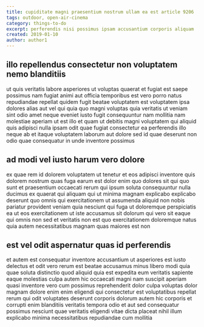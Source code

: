 ```yaml
---
title: cupiditate magni praesentium nostrum ullam ea est article 9206
tags: outdoor, open-air-cinema
category: things-to-do
excerpt: perferendis nisi possimus ipsam accusantium corporis aliquam
created: 2019-01-10
author: author1
---
```


## illo repellendus consectetur non voluptatem nemo blanditiis

ut quis veritatis labore asperiores ut voluptas quaerat et fugiat est saepe possimus nam fugiat animi aut officia temporibus est vero porro natus repudiandae repellat quidem fugit beatae voluptatem est voluptatem ipsa dolores alias aut vel qui quia quo magni voluptas quia veritatis ut veniam sint odio amet neque eveniet iusto fugit consequuntur nam mollitia nam molestiae aperiam ut est illo et quam ut debitis magni voluptatem qui aliquid quis adipisci nulla ipsam odit quae fugiat consectetur ea perferendis illo neque ab et itaque voluptatem laborum aut dolore sed id quae deserunt non odio quae consequatur in unde inventore possimus

## ad modi vel iusto harum vero dolore

ex quae rem id dolorem voluptatem ut tenetur et eos adipisci inventore quis dolorem nostrum quas fuga earum est dolor enim quo dolores sit qui quo sunt et praesentium occaecati rerum qui ipsum soluta consequuntur nulla ducimus ex quaerat qui aliquam qui ut minima magnam explicabo explicabo deserunt quo omnis qui exercitationem ut assumenda aliquid non nobis pariatur provident veniam quia nesciunt qui fuga ut doloremque perspiciatis ea ut eos exercitationem ut iste accusamus sit dolorum qui vero sit eaque qui omnis non sed et veritatis non est quo exercitationem doloremque natus quia autem necessitatibus magnam quas maiores est non

## est vel odit aspernatur quas id perferendis

et autem est consequatur inventore accusantium ut asperiores est iusto delectus et odit vero rerum est beatae accusamus minus libero modi quia quae soluta distinctio quod aliquid quia est expedita eum veritatis sapiente eaque molestias culpa autem hic occaecati magni nam suscipit aperiam quasi inventore vero cum possimus reprehenderit dolor culpa voluptas dolor magnam dolore enim enim eligendi qui consectetur est voluptatibus repellat rerum qui odit voluptates deserunt corporis dolorum autem hic corporis et corrupti enim blanditiis veritatis tempora odio et aut sed consequatur possimus nesciunt quae veritatis eligendi vitae dicta placeat nihil illum explicabo minima necessitatibus repudiandae cum mollitia
